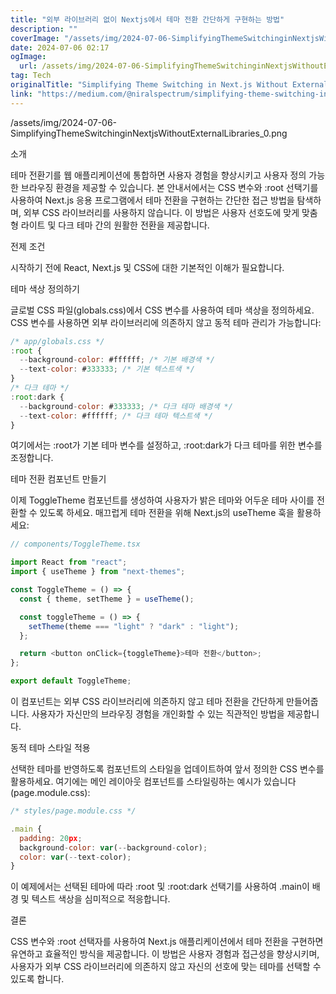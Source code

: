 ```yaml
---
title: "외부 라이브러리 없이 Nextjs에서 테마 전환 간단하게 구현하는 방법"
description: ""
coverImage: "/assets/img/2024-07-06-SimplifyingThemeSwitchinginNextjsWithoutExternalLibraries_0.png"
date: 2024-07-06 02:17
ogImage:
  url: /assets/img/2024-07-06-SimplifyingThemeSwitchinginNextjsWithoutExternalLibraries_0.png
tag: Tech
originalTitle: "Simplifying Theme Switching in Next.js Without External Libraries"
link: "https://medium.com/@niralspectrum/simplifying-theme-switching-in-next-js-without-external-libraries-c889c4b76573"
---
```


/assets/img/2024-07-06-SimplifyingThemeSwitchinginNextjsWithoutExternalLibraries_0.png

소개

테마 전환기를 웹 애플리케이션에 통합하면 사용자 경험을 향상시키고 사용자 정의 가능한 브라우징 환경을 제공할 수 있습니다. 본 안내서에서는 CSS 변수와 :root 선택기를 사용하여 Next.js 응용 프로그램에서 테마 전환을 구현하는 간단한 접근 방법을 탐색하며, 외부 CSS 라이브러리를 사용하지 않습니다. 이 방법은 사용자 선호도에 맞게 맞춤형 라이트 및 다크 테마 간의 원활한 전환을 제공합니다.

전제 조건

<div class="content-ad"></div>

시작하기 전에 React, Next.js 및 CSS에 대한 기본적인 이해가 필요합니다.

테마 색상 정의하기

글로벌 CSS 파일(globals.css)에서 CSS 변수를 사용하여 테마 색상을 정의하세요. CSS 변수를 사용하면 외부 라이브러리에 의존하지 않고 동적 테마 관리가 가능합니다:

```js
/* app/globals.css */
:root {
  --background-color: #ffffff; /* 기본 배경색 */
  --text-color: #333333; /* 기본 텍스트색 */
}
/* 다크 테마 */
:root:dark {
  --background-color: #333333; /* 다크 테마 배경색 */
  --text-color: #ffffff; /* 다크 테마 텍스트색 */
}
```

<div class="content-ad"></div>

여기에서는 :root가 기본 테마 변수를 설정하고, :root:dark가 다크 테마를 위한 변수를 조정합니다.

테마 전환 컴포넌트 만들기

이제 ToggleTheme 컴포넌트를 생성하여 사용자가 밝은 테마와 어두운 테마 사이를 전환할 수 있도록 하세요. 매끄럽게 테마 전환을 위해 Next.js의 useTheme 훅을 활용하세요:

```js
// components/ToggleTheme.tsx

import React from "react";
import { useTheme } from "next-themes";

const ToggleTheme = () => {
  const { theme, setTheme } = useTheme();

  const toggleTheme = () => {
    setTheme(theme === "light" ? "dark" : "light");
  };

  return <button onClick={toggleTheme}>테마 전환</button>;
};

export default ToggleTheme;
```

<div class="content-ad"></div>

이 컴포넌트는 외부 CSS 라이브러리에 의존하지 않고 테마 전환을 간단하게 만들어줍니다. 사용자가 자신만의 브라우징 경험을 개인화할 수 있는 직관적인 방법을 제공합니다.

동적 테마 스타일 적용

선택한 테마를 반영하도록 컴포넌트의 스타일을 업데이트하여 앞서 정의한 CSS 변수를 활용하세요. 여기에는 메인 레이아웃 컴포넌트를 스타일링하는 예시가 있습니다 (page.module.css):

```js
/* styles/page.module.css */

.main {
  padding: 20px;
  background-color: var(--background-color);
  color: var(--text-color);
}
```

<div class="content-ad"></div>

이 예제에서는 선택된 테마에 따라 :root 및 :root:dark 선택기를 사용하여 .main이 배경 및 텍스트 색상을 심미적으로 적응합니다.

결론

CSS 변수와 :root 선택자를 사용하여 Next.js 애플리케이션에서 테마 전환을 구현하면 유연하고 효율적인 방식을 제공합니다. 이 방법은 사용자 경험과 접근성을 향상시키며, 사용자가 외부 CSS 라이브러리에 의존하지 않고 자신의 선호에 맞는 테마를 선택할 수 있도록 합니다.
